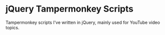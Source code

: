 # jQuery Tampermonkey Scripts
Tampermonkey scripts I've written in jQuery, mainly used for YouTube video topics.
